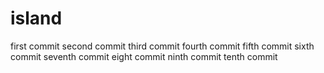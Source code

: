 # island
first commit
second commit
third commit
fourth commit
fifth commit
sixth commit
seventh commit
eight commit
ninth commit
tenth commit 